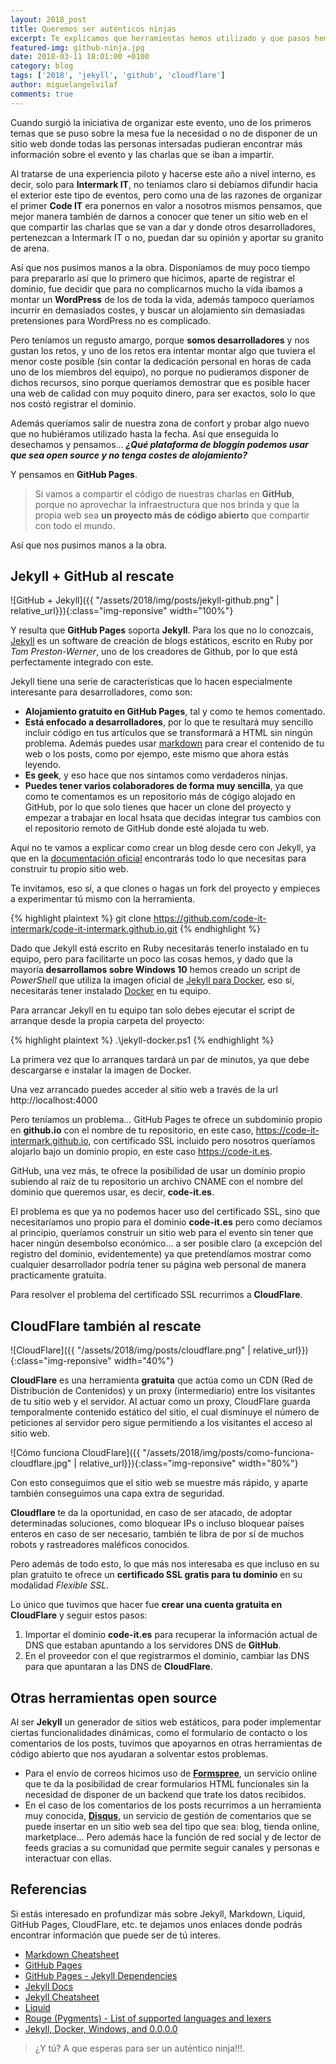 ```yaml
---
layout: 2018_post
title: Queremos ser auténticos ninjas
excerpt: Te explicamos que herramientas hemos utilizado y que pasos hemos seguido para construir el sitio web del evento.
featured-img: github-ninja.jpg
date: 2018-03-11 18:01:00 +0100
category: blog
tags: ['2018', 'jekyll', 'github', 'cloudflare']
author: miguelangelvilaf
comments: true
---
```


Cuando surgió la iniciativa de organizar este evento, uno de los primeros temas que se puso sobre la mesa fue la necesidad o no de disponer de un sitio web donde todas las personas intersadas pudieran encontrar más información sobre el evento y las charlas que se iban a impartir.

Al tratarse de una experiencia piloto y hacerse este año a nivel interno, es decir, solo para **Intermark IT**, no teníamos claro si debíamos difundir hacia el exterior este tipo de eventos, pero como una de las razones de organizar el primer **Code IT** era ponernos en valor a nosotros mismos pensamos, que mejor manera también de darnos a conocer que tener un sitio web en el que compartir las charlas que se van a dar y donde otros desarrolladores, pertenezcan a Intermark IT o no, puedan dar su opinión y aportar su granito de arena.

Así que nos pusimos manos a la obra. Disponíamos de muy poco tiempo para prepararlo así que lo primero que hicimos, aparte de registrar el dominio, fue decidir que para no complicarnos mucho la vida ibamos a montar un **WordPress** de los de toda la vida, además tampoco queríamos incurrir en demasiados costes, y buscar un alojamiento sin demasiadas pretensiones para WordPress no es complicado.

Pero teníamos un regusto amargo, porque **somos desarrolladores** y nos gustan los retos, y uno de los retos era intentar montar algo que tuviera el menor coste posible (sin contar la dedicación personal en horas de cada uno de los miembros del equipo), no porque no pudieramos disponer de dichos recursos, sino porque queríamos demostrar que es posible hacer una web de calidad con muy poquito dinero, para ser exactos, solo lo que nos costó registrar el dominio. 

Además queríamos salir de nuestra zona de confort y probar algo nuevo que no hubiéramos utilizado hasta la fecha. Así que enseguida lo desechamos y pensamos... **_¿Qué plataforma de bloggin podemos usar que sea open source y no tenga costes de alojamiento?_**

Y pensamos en **GitHub Pages**. 

> Si vamos a compartir el código de nuestras charlas en **GitHub**, porque no aprovechar la infraestructura que nos brinda y que la propia web sea **un proyecto más de código abierto** que compartir con todo el mundo.

Así que nos pusimos manos a la obra.

## Jekyll + GitHub al rescate

![GitHub + Jekyll]({{ "/assets/2018/img/posts/jekyll-github.png" | relative_url}}){:class="img-reponsive" width="100%"}

Y resulta que **GitHub Pages** soporta **Jekyll**. Para los que no lo conozcais, [Jekyll](https://jekyllrb.com/) es un software de creación de blogs estáticos, escrito en Ruby por _Tom Preston-Werner_, uno de los creadores de Github, por lo que está perfectamente integrado con este.

Jekyll tiene una serie de características que lo hacen especialmente interesante para desarrolladores, como son:

* **Alojamiento gratuito en GitHub Pages**, tal y como te hemos comentado.
* **Está enfocado a desarrolladores**, por lo que te resultará muy sencillo incluir código en tus artículos que se transformará a HTML sin ningún problema. Además puedes usar [markdown](https://es.wikipedia.org/wiki/Markdown) para crear el contenido de tu web o los posts, como por ejempo, este mismo que ahora estás leyendo.
* **Es geek**, y eso hace que nos sintamos como verdaderos ninjas.
* **Puedes tener varios colaboradores de forma muy sencilla**, ya que como te comentamos es un repositorio más de cógigo alojado en GitHub, por lo que solo tienes que hacer un clone del proyecto y empezar a trabajar en local hsata que decidas integrar tus cambios con el repositorio remoto de GitHub donde esté alojada tu web.

Aquí no te vamos a explicar como crear un blog desde cero con Jekyll, ya que en la [documentación oficial](https://jekyllrb.com/docs/home/) encontrarás todo lo que necesitas para construir tu propio sitio web.

Te invitamos, eso sí, a que clones o hagas un fork del proyecto y empieces a experimentar tú mismo con la herramienta.

{% highlight plaintext %}
git clone https://github.com/code-it-intermark/code-it-intermark.github.io.git
{% endhighlight %}

Dado que Jekyll está escrito en Ruby necesitarás tenerlo instalado en tu equipo, pero para facilitarte un poco las cosas hemos, y dado que la mayoría **desarrollamos sobre Windows 10** hemos creado un script de _PowerShell_ que utiliza la imagen oficial de [Jekyll para Docker](https://hub.docker.com/r/jekyll/jekyll/), eso sí, necesitarás tener instalado [Docker](https://www.docker.com/docker-windows) en tu equipo.

Para arrancar Jekyll en tu equipo tan solo debes ejecutar el script de arranque desde la propia carpeta del proyecto:

{% highlight plaintext %}
.\jekyll-docker.ps1
{% endhighlight %}

La primera vez que lo arranques tardará un par de minutos, ya que debe descargarse e instalar la imagen de Docker.

Una vez arrancado puedes acceder al sitio web a través de la url http://localhost:4000

Pero teníamos un problema... GitHub Pages te ofrece un subdominio propio en **github.io** con el nombre de tu repositorio, en este caso, https://code-it-intermark.github.io, con certificado SSL incluido pero nosotros queríamos alojarlo bajo un dominio propio, en este caso https://code-it.es.

GitHub, una vez más, te ofrece la posibilidad de usar un dominio propio subiendo al raíz de tu repositorio un archivo CNAME con el nombre del dominio que queremos usar, es decir, **code-it.es**.

El problema es que ya no podemos hacer uso del certificado SSL, sino que necesitaríamos uno propio para el dominio **code-it.es** pero como decíamos al principio, queríamos construir un sitio web para el evento sin tener que hacer ningún desembolso económico... a ser posible claro (a excepción del registro del dominio, evidentemente) ya que pretendíamos mostrar como cualquier desarrollador podría tener su página web personal de manera practicamente gratuita.

Para resolver el problema del certificado SSL recurrimos a **CloudFlare**.

## CloudFlare también al rescate

![CloudFlare]({{ "/assets/2018/img/posts/cloudflare.png" | relative_url}}){:class="img-reponsive" width="40%"}

**CloudFlare** es una herramienta **gratuita** que actúa como un CDN (Red de Distribución de Contenidos) y un proxy (intermediario) entre los visitantes de tu sitio web y el servidor. Al actuar como un proxy, CloudFlare guarda temporalmente contenido estático del sitio, el cual disminuye el número de peticiones al servidor pero sigue permitiendo a los visitantes el acceso al sitio web.

![Cómo funciona CloudFlare]({{ "/assets/2018/img/posts/como-funciona-cloudflare.jpg" | relative_url}}){:class="img-reponsive" width="80%"}


Con esto conseguimos que el sitio web se muestre más rápido, y aparte también conseguimos una capa extra de seguridad.

**Cloudflare** te da la oportunidad, en caso de ser atacado, de adoptar determinadas soluciones, como bloquear IPs o incluso bloquear países enteros en caso de ser necesario, también te libra de por sí de muchos robots y rastreadores maléficos conocidos.

Pero además de todo esto, lo que más nos interesaba es que incluso en su plan gratuito te ofrece un **certificado SSL gratis para tu dominio** en su modalidad _Flexible SSL_.

Lo único que tuvimos que hacer fue **crear una cuenta gratuita en CloudFlare** y seguir estos pasos:

1. Importar el dominio **code-it.es** para recuperar la información actual de DNS que estaban apuntando a los servidores DNS de **GitHub**.
2. En el proveedor con el que registrarmos el dominio, cambiar las DNS para que apuntaran a las DNS de **CloudFlare**.

## Otras herramientas open source

Al ser **Jekyll** un generador de sitios web estáticos, para poder implementar ciertas funcionalidades dinámicas, como el formulario de contacto o los comentarios de los posts, tuvimos que apoyarnos en otras herramientas de código abierto que nos ayudaran a solventar estos problemas.

* Para el envío de correos hicimos uso de [**Formspree**](https://formspree.io/), un servicio online que te da la posibilidad de crear formularios HTML funcionales sin la necesidad de disponer de un backend que trate los datos recibidos.
* En el caso de los comentarios de los posts recurrimos a un herramienta muy conocida, [**Disqus**](https://disqus.com/), un servicio de gestión de comentarios que se puede insertar en un sitio web sea del tipo que sea: blog, tienda online, marketplace... Pero además hace la función de red social y de lector de feeds gracias a su comunidad que permite seguir canales y personas e interactuar con ellas.

## Referencias

Si estás interesado en profundizar más sobre Jekyll, Markdown, Liquid, GitHub Pages, CloudFlare, etc. te dejamos unos enlaces donde podrás encontrar información que puede ser de tú interes.

* [Markdown Cheatsheet](https://github.com/adam-p/markdown-here/wiki/Markdown-Cheatsheet)
* [GitHub Pages](https://help.github.com/categories/github-pages-basics/)
* [GitHub Pages - Jekyll Dependencies](https://pages.github.com/versions/)
* [Jekyll Docs](https://jekyllrb.com/docs/home/)
* [Jekyll Cheatsheet](https://devhints.io/jekyll)
* [Liquid](https://shopify.github.io/liquid/)
* [Rouge (Pygments) - List of supported languages and lexers](https://github.com/jneen/rouge/wiki/List-of-supported-languages-and-lexers)
* [Jekyll, Docker, Windows, and 0.0.0.0](https://tonyho.net/jekyll-docker-windows-and-0-0-0-0/)

>¿Y tú? A que esperas para ser un auténtico ninja!!!.